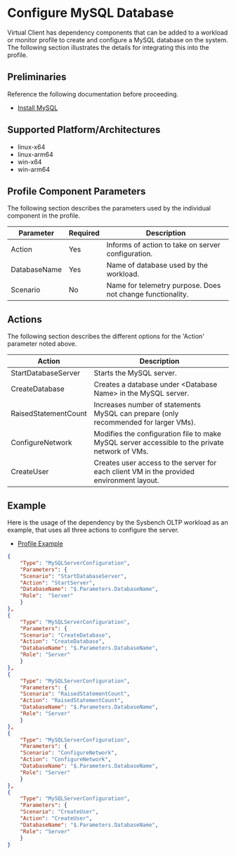 # Configure MySQL Database
Virtual Client has dependency components that can be added to a workload or monitor profile to create and configure a MySQL database on the system. The following section illustrates the details for integrating this into the profile.

## Preliminaries
Reference the following documentation before proceeding.

* [Install MySQL](https://microsoft.github.io/VirtualClient/docs/dependencies/install-mysql)

## Supported Platform/Architectures
* linux-x64
* linux-arm64
* win-x64
* win-arm64

## Profile Component Parameters
The following section describes the parameters used by the individual component in the profile.

| **Parameter** | **Required** | **Description**                                                                                                 |
|---------------|--------------|-----------------------------------------------------------------------------------------------------------------|
| Action        | Yes          | Informs of action to take on server configuration.                                                              |
| DatabaseName  | Yes          | Name of database used by the workload.                                                                          |
| Scenario      | No           | Name for telemetry purpose. Does not change functionality.                                                      |

## Actions
The following section describes the different options for the 'Action' parameter noted above.

| **Action**                 | **Description**                                                                                                 |
|----------------------------|-----------------------------------------------------------------------------------------------------------------|
| StartDatabaseServer        | Starts the MySQL server.                                                                                        |
| CreateDatabase             | Creates a database under \<Database Name> in the MySQL server.                                                   |
| RaisedStatementCount       | Increases number of statements MySQL can prepare (only recommended for larger VMs).                             |
| ConfigureNetwork           | Modifies the configuration file to make MySQL server accessible to the private network of VMs.                  |
| CreateUser                 | Creates user access to the server for each client VM in the provided environment layout.                        |

## Example
Here is the usage of the dependency by the Sysbench OLTP workload as an example, that uses all three actions to configure the server.

* [Profile Example](https://github.com/microsoft/VirtualClient/blob/main/src/VirtualClient/VirtualClient.Main/profiles/PERF-MYSQL-SYSBENCH-OLTP.json)

<div class="code-section">

```json
{
    "Type": "MySQLServerConfiguration",
    "Parameters": {
    "Scenario": "StartDatabaseServer",
    "Action": "StartServer",
    "DatabaseName": "$.Parameters.DatabaseName",
    "Role":  "Server"
    }
},
{
    "Type": "MySQLServerConfiguration",
    "Parameters": {
    "Scenario": "CreateDatabase",
    "Action": "CreateDatabase",
    "DatabaseName": "$.Parameters.DatabaseName",
    "Role": "Server"
    }
},
{
    "Type": "MySQLServerConfiguration",
    "Parameters": {
    "Scenario": "RaisedStatementCount",
    "Action": "RaisedStatementCount",
    "DatabaseName": "$.Parameters.DatabaseName",
    "Role": "Server"
    }
},
{
    "Type": "MySQLServerConfiguration",
    "Parameters": {
    "Scenario": "ConfigureNetwork",
    "Action": "ConfigureNetwork",
    "DatabaseName": "$.Parameters.DatabaseName",
    "Role": "Server"
    }
},
{
    "Type": "MySQLServerConfiguration",
    "Parameters": {
    "Scenario": "CreateUser",
    "Action": "CreateUser",
    "DatabaseName": "$.Parameters.DatabaseName",
    "Role": "Server"
    }
}
```
</div>
